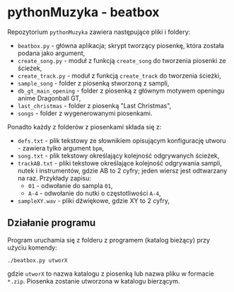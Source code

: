 pythonMuzyka - beatbox
======================

Repozytorium `pythonMuzyka` zawiera następujące pliki i foldery:
  * `beatbox.py` - główna aplikacja; skrypt tworzący piosenkę, która została podana jako argument,
  * `create_song.py` - moduł z funkcją `create_song` do tworzenia piosenki ze ścieżek,
  * `create_track.py` - moduł z funkcją `create_track` do tworzenia ścieżki,
  * `sample_song` - folder z piosenką stworzoną z sampli,
  * `db_gt_main_opening` - folder z piosenką z głównym motywem openingu anime Dragonball GT,
  * `last_christmas` - folder z piosenką "Last Christmas",
  * `songs` - folder z wygenerowanymi piosenkami.

Ponadto każdy z folderów z piosenkami składa się z:
  * `defs.txt` - plik tekstowy ze słownikiem opisującym konfigurację utworu - zawiera tylko argument `bpm`,
  * `song.txt` - plik tekstowy określający kolejność odgrywanych ścieżek,
  * `trackAB.txt` - pliki tekstowe określające kolejność odgrywania sampli, nutek i instrumentów, gdzie AB to 2 cyfry; jeden wiersz jest odtwarzany na raz. Przykłady zapisu:
     * `01` - odwołanie do sampla `01`,
     * `A-4` - odwołanie do nutki o częstotliwości `A-4`,
  * `sampleXY.wav` - pliki dźwiękowe, gdzie XY to 2 cyfry,


Działanie programu
------------------
   
Program uruchamia się z folderu z programem (katalog bieżący) przy użyciu komendy:

```
./beatbox.py utworX
```

gdzie `utworX` to nazwa katalogu z piosenką lub nazwa pliku w formacie `*.zip`.
Piosenka zostanie utworzona w katalogu bierzącym. 